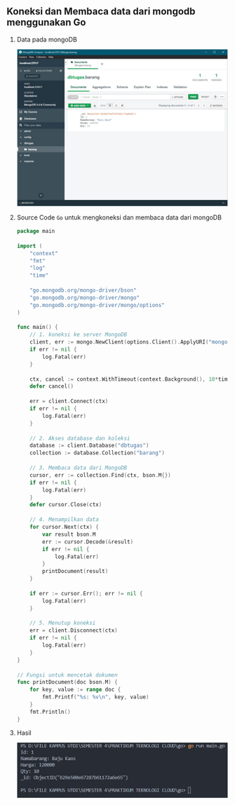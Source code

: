## Koneksi dan Membaca data dari mongodb menggunakan Go


1. Data pada mongoDB

    <img src="https://github.com/brianbwnd06/tekn-cloud-computing/blob/master/minggu-06/gambar/data-mongodb.jpg " width='600' />

2. Source Code ```Go``` untuk mengkoneksi dan membaca data dari mongoDB

    ```go
    package main

    import (
        "context"
        "fmt"
        "log"
        "time"

        "go.mongodb.org/mongo-driver/bson"
        "go.mongodb.org/mongo-driver/mongo"
        "go.mongodb.org/mongo-driver/mongo/options"
    )

    func main() {
        // 1. koneksi ke server MongoDB
        client, err := mongo.NewClient(options.Client().ApplyURI("mongodb://localhost:27017"))
        if err != nil {
            log.Fatal(err)
        }

        ctx, cancel := context.WithTimeout(context.Background(), 10*time.Second)
        defer cancel()

        err = client.Connect(ctx)
        if err != nil {
            log.Fatal(err)
        }

        // 2. Akses database dan koleksi
        database := client.Database("dbtugas")
        collection := database.Collection("barang")

        // 3. Membaca data dari MongoDB
        cursor, err := collection.Find(ctx, bson.M{})
        if err != nil {
            log.Fatal(err)
        }
        defer cursor.Close(ctx)

        // 4. Menampilkan data
        for cursor.Next(ctx) {
            var result bson.M
            err := cursor.Decode(&result)
            if err != nil {
                log.Fatal(err)
            }
            printDocument(result)
        }

        if err := cursor.Err(); err != nil {
            log.Fatal(err)
        }

        // 5. Menutup koneksi
        err = client.Disconnect(ctx)
        if err != nil {
            log.Fatal(err)
        }
    }

    // Fungsi untuk mencetak dokumen
    func printDocument(doc bson.M) {
        for key, value := range doc {
            fmt.Printf("%s: %v\n", key, value)
        }
        fmt.Println()
    }

    ```

3. Hasil

    <img src="https://github.com/brianbwnd06/tekn-cloud-computing/blob/master/minggu-06/gambar/hasil-mongodb.jpg" width='600' />



